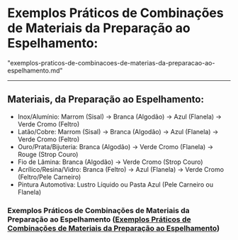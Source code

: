 # Exemplos Práticos de Combinações de Materiais da Preparação ao Espelhamento:

"exemplos-praticos-de-combinacoes-de-materias-da-preparacao-ao-espelhamento.md"

***

## Materiais, da Preparação ao Espelhamento:

- Inox/Alumínio: Marrom (Sisal) → Branca (Algodão) → Azul (Flanela) → Verde Cromo (Feltro)
- Latão/Cobre: Marrom (Sisal) → Branca (Algodão) → Azul (Flanela) → Verde Cromo (Feltro)
- Ouro/Prata/Bijuteria: Branca (Algodão) → Verde Cromo (Flanela) → Rouge (Strop Couro)
- Fio de Lâmina: Branca (Algodão) → Verde Cromo (Strop Couro)
- Acrílico/Resina/Vidro: Branca (Feltro) → Azul (Flanela) → Verde Cromo (Feltro/Pele Carneiro)
- Pintura Automotiva: Lustro Líquido ou Pasta Azul (Pele Carneiro ou Flanela)

 ### Exemplos Práticos de Combinações de Materiais da Preparação ao Espelhamento ([Exemplos Práticos de Combinações de Materiais da Preparação ao Espelhamento](https://github.com/epmeloia/templates/new/main/mini-glossarios#exemplos-praticos-de-combinacoes-de-material-da-preparacao-ao-espelhamento.md))
